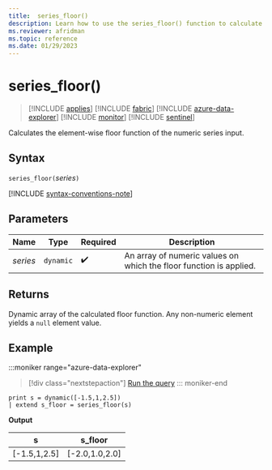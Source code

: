 ```yaml
---
title:  series_floor()
description: Learn how to use the series_floor() function to calculate the element-wise floor function of the numeric series input.
ms.reviewer: afridman
ms.topic: reference
ms.date: 01/29/2023
---
```

# series_floor()

> [!INCLUDE [applies](../includes/applies-to-version/applies.md)] [!INCLUDE [fabric](../includes/applies-to-version/fabric.md)] [!INCLUDE [azure-data-explorer](../includes/applies-to-version/azure-data-explorer.md)] [!INCLUDE [monitor](../includes/applies-to-version/monitor.md)] [!INCLUDE [sentinel](../includes/applies-to-version/sentinel.md)]

Calculates the element-wise floor function of the numeric series input.

## Syntax

`series_floor(`*series*`)`

[!INCLUDE [syntax-conventions-note](../includes/syntax-conventions-note.md)]

## Parameters

| Name | Type | Required | Description |
|--|--|--|--|
| *series* | `dynamic` |  :heavy_check_mark: | An array of numeric values on which the floor function is applied.|

## Returns

Dynamic array of the calculated floor function. Any non-numeric element yields a `null` element value.

## Example

:::moniker range="azure-data-explorer"
> [!div class="nextstepaction"]
> <a href="https://dataexplorer.azure.com/clusters/help/databases/Samples?query=H4sIAAAAAAAAAysoyswrUShWsFVIqcxLzM1M1ojWNdQz1THUMdIzjdXkqlFIrShJzUtRKI5Py8nPLwIqLE4tykyFcjWKNQFIrQOdQgAAAA==" target="_blank">Run the query</a>
::: moniker-end

```kusto
print s = dynamic([-1.5,1,2.5])
| extend s_floor = series_floor(s)
```

**Output**

|s|s_floor|
|---|---|
|[-1.5,1,2.5]|[-2.0,1.0,2.0]|
